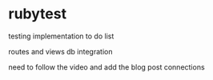# rubytest

testing implementation to do list

routes and views
db integration

need to follow the video and add the blog post connections
